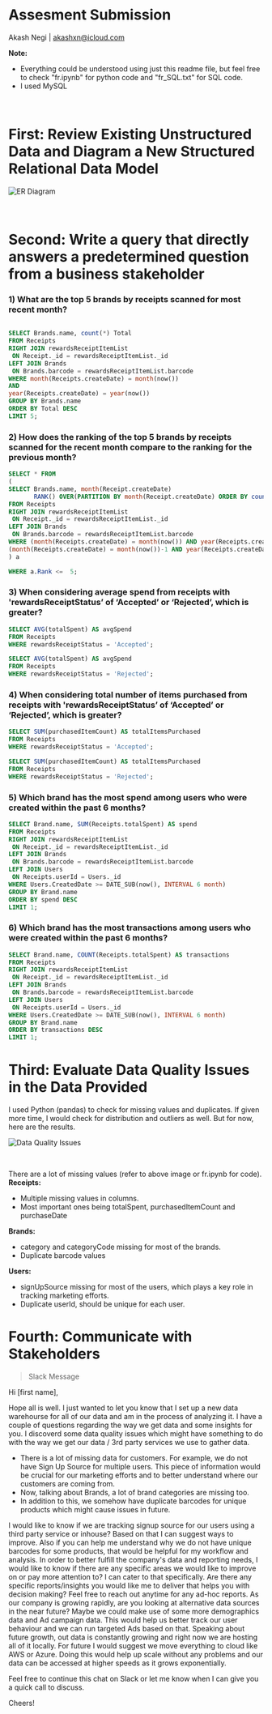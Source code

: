 # Assesment Submission
Akash Negi | akashxn@icloud.com

**Note:**
- Everything could be understood using just this readme file, but feel free to check "fr.ipynb" for python code and "fr_SQL.txt" for SQL code.
- I used MySQL
<br>

# First: Review Existing Unstructured Data and Diagram a New Structured Relational Data Model

![ER Diagram](FETCH_ER.jpg)

<br>


# Second: Write a query that directly answers a predetermined question from a business stakeholder

### 1) What are the top 5 brands by receipts scanned for most recent month?

```sql

SELECT Brands.name, count(*) Total
FROM Receipts
RIGHT JOIN rewardsReceiptItemList
 ON Receipt._id = rewardsReceiptItemList._id
LEFT JOIN Brands
 ON Brands.barcode = rewardsReceiptItemList.barcode
WHERE month(Receipts.createDate) = month(now())
AND
year(Receipts.createDate) = year(now())
GROUP BY Brands.name
ORDER BY Total DESC
LIMIT 5;

```

### 2) How does the ranking of the top 5 brands by receipts scanned for the recent month compare to the ranking for the previous month?

```sql
SELECT * FROM
(
SELECT Brands.name, month(Receipt.createDate)
       RANK() OVER(PARTITION BY month(Receipt.createDate) ORDER BY count(*) DESC) Rank
FROM Receipts
RIGHT JOIN rewardsReceiptItemList
 ON Receipt._id = rewardsReceiptItemList._id
LEFT JOIN Brands
 ON Brands.barcode = rewardsReceiptItemList.barcode
WHERE (month(Receipts.createDate) = month(now()) AND year(Receipts.createDate) = year(now())) OR 
(month(Receipts.createDate) = month(now())-1 AND year(Receipts.createDate) = year(now())-1)
) a

WHERE a.Rank <=  5;

```


### 3) When considering average spend from receipts with 'rewardsReceiptStatus’ of ‘Accepted’ or ‘Rejected’, which is greater?

```sql
SELECT AVG(totalSpent) AS avgSpend
FROM Receipts
WHERE rewardsReceiptStatus = 'Accepted';

SELECT AVG(totalSpent) AS avgSpend
FROM Receipts
WHERE rewardsReceiptStatus = 'Rejected';

```

### 4) When considering total number of items purchased from receipts with 'rewardsReceiptStatus’ of ‘Accepted’ or ‘Rejected’, which is greater?
```sql
SELECT SUM(purchasedItemCount) AS totalItemsPurchased
FROM Receipts
WHERE rewardsReceiptStatus = 'Accepted';

SELECT SUM(purchasedItemCount) AS totalItemsPurchased
FROM Receipts
WHERE rewardsReceiptStatus = 'Rejected';

```

### 5) Which brand has the most spend among users who were created within the past 6 months?
```sql
SELECT Brand.name, SUM(Receipts.totalSpent) AS spend
FROM Receipts
RIGHT JOIN rewardsReceiptItemList
 ON Receipt._id = rewardsReceiptItemList._id
LEFT JOIN Brands
 ON Brands.barcode = rewardsReceiptItemList.barcode
LEFT JOIN Users
 ON Receipts.userId = Users._id
WHERE Users.CreatedDate >= DATE_SUB(now(), INTERVAL 6 month)
GROUP BY Brand.name
ORDER BY spend DESC
LIMIT 1;
```


### 6) Which brand has the most transactions among users who were created within the past 6 months?
```sql
SELECT Brand.name, COUNT(Receipts.totalSpent) AS transactions
FROM Receipts
RIGHT JOIN rewardsReceiptItemList
 ON Receipt._id = rewardsReceiptItemList._id
LEFT JOIN Brands
 ON Brands.barcode = rewardsReceiptItemList.barcode
LEFT JOIN Users
 ON Receipts.userId = Users._id
WHERE Users.CreatedDate >= DATE_SUB(now(), INTERVAL 6 month)
GROUP BY Brand.name
ORDER BY transactions DESC
LIMIT 1;

```

# Third: Evaluate Data Quality Issues in the Data Provided

I used Python (pandas) to check for missing values and duplicates. If given more time, I would check for distribution and outliers as well. But for now, here are the results.

![Data Quality Issues](data_quality_issues.jpg)

<br>

There are a lot of missing values (refer to above image or fr.ipynb for code).
<br>
**Receipts:**
- Multiple missing values in columns.
- Most important ones being totalSpent, purchasedItemCount and purchaseDate

**Brands:**
- category and categoryCode missing for most of the brands.
- Duplicate barcode values

**Users:**
- signUpSource missing for most of the users, which plays a key role in tracking marketing efforts.
- Duplicate userId, should be unique for each user.



# Fourth: Communicate with Stakeholders

> Slack Message 

Hi [first name],

Hope all is well. I just wanted to let you know that I set up a new data warehourse for all of our data and am in the process of analyzing it. I have a couple of questions regarding the way we get data and some insights for you.
I discoverd some data quality issues which might have something to do with the way we get our data / 3rd party services we use to gather data.
- There is a lot of missing data for customers. For example, we do not have Sign Up Source for multiple users. This piece of information would be crucial for our marketing efforts and to better understand where our customers are coming from.
- Now, talking about Brands, a lot of brand categories are missing too. 
- In addition to this, we somehow have duplicate barcodes for unique products which might cause issues in future.

I would like to know if we are tracking signup source for our users using a third party service or inhouse? Based on that I can suggest ways to improve. Also if you can help me understand why we do not have unique barcodes for some products, that would be helpful for my workflow and analysis.
In order to better fulfill the company's data and reporting needs, I would like to know if there are any specific areas we would like to improve on or pay more attention to? I can cater to that specifically. Are there any specific reports/insights you would like me to deliver that helps you with decision making? Feel free to reach out anytime for any ad-hoc reports.
As our company is growing rapidly, are you looking at alternative data sources in the near future? Maybe we could make use of some more demographics data and Ad campaign data. This would help us better track our user behaviour and we can run targeted Ads based on that.
Speaking about future growth, out data is constantly growing and right now we are hosting all of it locally. For future I would suggest we move everything to cloud like AWS or Azure. Doing this would help up scale without any problems and our data can be accessed at higher speeds as it grows exponentially.

Feel free to continue this chat on Slack or let me know when I can give you a quick call to discuss.

Cheers!





